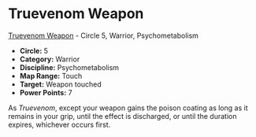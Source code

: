 # Truevenom Weapon

[Truevenom Weapon](/Psionics/T/TruevenomWeapon.md) - Circle 5, Warrior, Psychometabolism

- **Circle:** 5
- **Category:** Warrior
- **Discipline:** Psychometabolism
- **Map Range:** Touch
- **Target:** Weapon touched
- **Power Points:** 7

As *Truevenom*, except your weapon gains the poison coating as long as it remains in your grip, until the effect is discharged, or until the duration expires, whichever occurs first.
